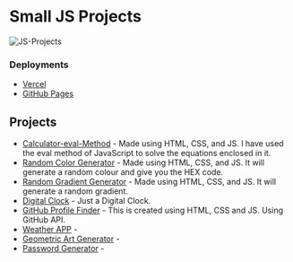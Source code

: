 # Small JS Projects
![JS-Projects](https://socialify.git.ci/harsh1x4/JS-Projects/image?font=KoHo&language=1&name=1&owner=1&pattern=Charlie%20Brown&theme=Dark)
### Deployments
- [Vercel](https://js-projects-harsh1x4.vercel.app)
- [GitHub Pages](https://harsh1x4.github.io/JS-Projects/)

## Projects
- [Calculator-eval-Method](https://github.com/harsh1x4/Small-JS-Projects/tree/master/Calculator-eval-Method) - Made using HTML, CSS, and JS. I have used the eval method of JavaScript to solve the equations enclosed in it.
- [Random Color Generator](https://github.com/harsh1x4/Small-JS-Projects/tree/master/RandomColorGenerator) - Made using HTML, CSS, and JS. It will generate a random colour and give you the HEX code.
- [Random Gradient Generator](https://github.com/harsh1x4/JS-Projects/tree/master/Random-Gradient-Generator) - Made using HTML, CSS, and JS. It will generate a random gradient.
- [Digital Clock](https://github.com/harsh1x4/JS-Projects/tree/master/Digital-Clock) - Just a Digital Clock.
- [GitHub Profile Finder](https://github.com/harsh1x4/JS-Projects/tree/master/GitHub-Profile-Finder) - This is created using HTML, CSS and JS. Using GitHub API.
- [Weather APP](https://github.com/harsh1x4/JS-Projects/tree/master/Weather) -
- [Geometric Art Generator](https://github.com/harsh1x4/JS-Projects/tree/master/Geometric-Art) -
- [Password Generator](https://github.com/harsh1x4/JS-Projects/tree/master/Random-Password-Generator) - 